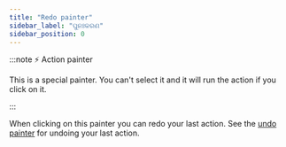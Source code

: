```yaml
---
title: "Redo painter"
sidebar_label: "ପୁନଃକରଣ"
sidebar_position: 0
---
```


:::note ⚡ Action painter

This is a special painter. You can't select it and it will run the action if you click on it.

:::

When clicking on this painter you can redo your last action. See the [undo painter](undo) for undoing your last action.
